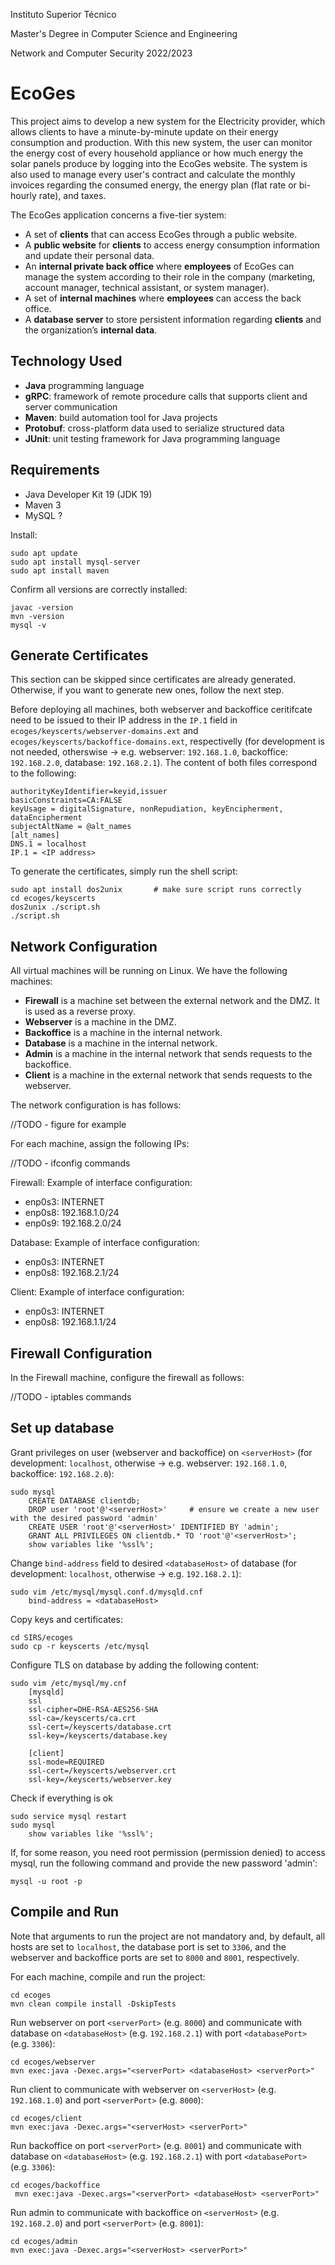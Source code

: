 Instituto Superior Técnico

Master's Degree in Computer Science and Engineering

Network and Computer Security 2022/2023

# EcoGes

This project aims to develop a new system for the Electricity provider, which allows clients to have a minute-by-minute update on their energy consumption and production. With this new system, the user can monitor the energy cost of every household appliance or how much energy the solar panels produce by logging into the EcoGes website. The system is also used to manage every user's contract and calculate the monthly invoices regarding the consumed energy, the energy plan (flat rate or bi-hourly rate), and taxes.

The EcoGes application concerns a five-tier system:
- A set of **clients** that can access EcoGes through a public website.
- A **public website** for **clients** to access energy consumption information and update their personal data.
- An **internal private back office** where **employees** of EcoGes can manage the system according to their role in the company (marketing, account manager, technical assistant, or system manager).
- A set of **internal machines** where **employees** can access the back office.
- A **database server** to store persistent information regarding **clients** and the organization’s **internal data**.

## Technology Used
- **Java** programming language
- **gRPC**: framework of remote procedure calls that supports client and server communication
- **Maven**: build automation tool for Java projects
- **Protobuf**: cross-platform data used to serialize structured data
- **JUnit**: unit testing framework for Java programming language

## Requirements

- Java Developer Kit 19 (JDK 19)
- Maven 3
- MySQL ?

Install:

    sudo apt update
    sudo apt install mysql-server
    sudo apt install maven

Confirm all versions are correctly installed:

    javac -version
    mvn -version
    mysql -v

## Generate Certificates

This section can be skipped since certificates are already generated. Otherwise, if you want to generate new ones, follow the next step.

Before deploying all machines, both webserver and backoffice ceritifcate need to be issued to their IP address in the `IP.1` field in `ecoges/keyscerts/webserver-domains.ext` and `ecoges/keyscerts/backoffice-domains.ext`, respectivelly (for development is not needed, otherswise -> e.g. webserver: `192.168.1.0`, backoffice: `192.168.2.0`, database: `192.168.2.1`). The content of both files correspond to the following:

    authorityKeyIdentifier=keyid,issuer
    basicConstraints=CA:FALSE
    keyUsage = digitalSignature, nonRepudiation, keyEncipherment, dataEncipherment
    subjectAltName = @alt_names
    [alt_names]
    DNS.1 = localhost
    IP.1 = <IP address>

To generate the certificates, simply run the shell script:

    sudo apt install dos2unix       # make sure script runs correctly
    cd ecoges/keyscerts
    dos2unix ./script.sh
    ./script.sh

## Network Configuration

All virtual machines will be running on Linux.
We have the following machines:

- **Firewall** is a machine set between the external network and the DMZ. It is used as a reverse proxy.
- **Webserver** is a machine in the DMZ.
- **Backoffice** is a machine in the internal network.
- **Database** is a machine in the internal network.
- **Admin** is a machine in the internal network that sends requests to the backoffice.
- **Client** is a machine in the external network that sends requests to the webserver.

The network configuration is has follows:

//TODO - figure for example

For each machine, assign the following IPs:

//TODO - ifconfig commands

Firewall: Example of interface configuration:
- enp0s3: INTERNET
- enp0s8: 192.168.1.0/24
- enp0s9: 192.168.2.0/24

Database: Example of interface configuration:
- enp0s3: INTERNET
- enp0s8: 192.168.2.1/24

Client: Example of interface configuration:
- enp0s3: INTERNET
- enp0s8: 192.168.1.1/24

## Firewall Configuration

In the Firewall machine, configure the firewall as follows:

//TODO - iptables commands

## Set up database

Grant privileges on user (webserver and backoffice) on `<serverHost>` (for development: `localhost`, otherwise -> e.g. webserver: `192.168.1.0`, backoffice: `192.168.2.0`):

    sudo mysql
        CREATE DATABASE clientdb;
        DROP user 'root'@'<serverHost>'     # ensure we create a new user with the desired password 'admin'
        CREATE USER 'root'@'<serverHost>' IDENTIFIED BY 'admin';
        GRANT ALL PRIVILEGES ON clientdb.* TO 'root'@'<serverHost>';
        show variables like '%ssl%';

Change `bind-address` field to desired `<databaseHost>` of database (for development: `localhost`, otherwise -> e.g. `192.168.2.1`):

    sudo vim /etc/mysql/mysql.conf.d/mysqld.cnf
        bind-address = <databaseHost>

Copy keys and certificates:

    cd SIRS/ecoges
    sudo cp -r keyscerts /etc/mysql

Configure TLS on database by adding the following content:

    sudo vim /etc/mysql/my.cnf
        [mysqld]
        ssl
        ssl-cipher=DHE-RSA-AES256-SHA
        ssl-ca=/keyscerts/ca.crt
        ssl-cert=/keyscerts/database.crt
        ssl-key=/keyscerts/database.key
        
        [client]
        ssl-mode=REQUIRED
        ssl-cert=/keyscerts/webserver.crt
        ssl-key=/keyscerts/webserver.key

Check if everything is ok

    sudo service mysql restart
    sudo mysql
        show variables like '%ssl%';

If, for some reason, you need root permission (permission denied) to access mysql, run the following command and provide the new password 'admin':

    mysql -u root -p


## Compile and Run

Note that arguments to run the project are not mandatory and, by default, all hosts are set to `localhost`, the database port is set to `3306`, and the webserver and backoffice ports are set to `8000` and `8001`, respectively.

For each machine, compile and run the project:

    cd ecoges
    mvn clean compile install -DskipTests

Run webserver on port `<serverPort>` (e.g. `8000`) and communicate with database on `<databaseHost>` (e.g. `192.168.2.1`) with port `<databasePort>` (e.g. `3306`):

    cd ecoges/webserver
    mvn exec:java -Dexec.args="<serverPort> <databaseHost> <serverPort>"

Run client to communicate with webserver on `<serverHost>` (e.g. `192.168.1.0`) and port `<serverPort>` (e.g. `8000`):

    cd ecoges/client
    mvn exec:java -Dexec.args="<serverHost> <serverPort>"

Run backoffice on port `<serverPort>` (e.g. `8001`) and communicate with database on `<databaseHost>` (e.g. `192.168.2.1`) with port `<databasePort>` (e.g. `3306`):

    cd ecoges/backoffice
     mvn exec:java -Dexec.args="<serverPort> <databaseHost> <serverPort>"

Run admin to communicate with backoffice on `<serverHost>` (e.g. `192.168.2.0`) and port `<serverPort>` (e.g. `8001`):

    cd ecoges/admin
    mvn exec:java -Dexec.args="<serverHost> <serverPort>"